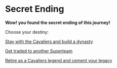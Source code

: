 # Secret Ending
**Wow! you found the secret ending of this journey!**

Choose your destiny:

[Stay with the Cavaliers and build a dynasty](../secret-ending/lead-the-team.md)

[Get traded to another Superteam](../secret-ending/trade/got-traded.md)

[Retire as a Cavaliers legend and cement your legacy](../secret-ending/hall-of-fame.md)
